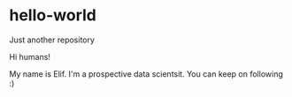 # hello-world
Just another repository

Hi humans!

My name is Elif. 
I'm a prospective data scientsit.
You can keep on following :)
